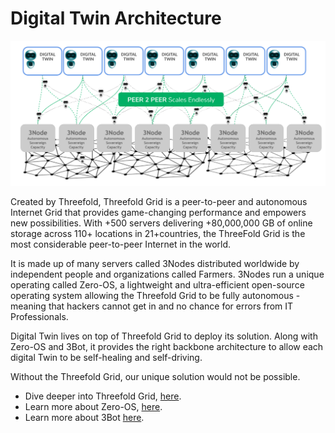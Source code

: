 # Digital Twin Architecture


![](img/architecture_1.png)

Created by Threefold, Threefold Grid is a peer-to-peer and autonomous Internet Grid that provides game-changing performance and empowers new possibilities. With +500 servers delivering +80,000,000 GB of online storage across 110+ locations in 21+countries, the ThreeFold Grid is the most considerable peer-to-peer Internet in the world.

It is made up of many servers called 3Nodes distributed worldwide by independent people and organizations called Farmers. 3Nodes run a unique operating called Zero-OS, a lightweight and ultra-efficient open-source operating system allowing the Threefold Grid to be fully autonomous - meaning that hackers cannot get in and no chance for errors from IT Professionals. 

Digital Twin lives on top of Threefold Grid to deploy its solution. Along with Zero-OS and 3Bot, it provides the right backbone architecture to allow each digital Twin to be self-healing and self-driving. 

Without the Threefold Grid, our unique solution would not be possible. 

- Dive deeper into Threefold Grid, [here](internet4:threefold_grid).
- Learn more about Zero-OS, [here](internet4:zos).
- Learn more about 3Bot [here](internet4:3bot).






